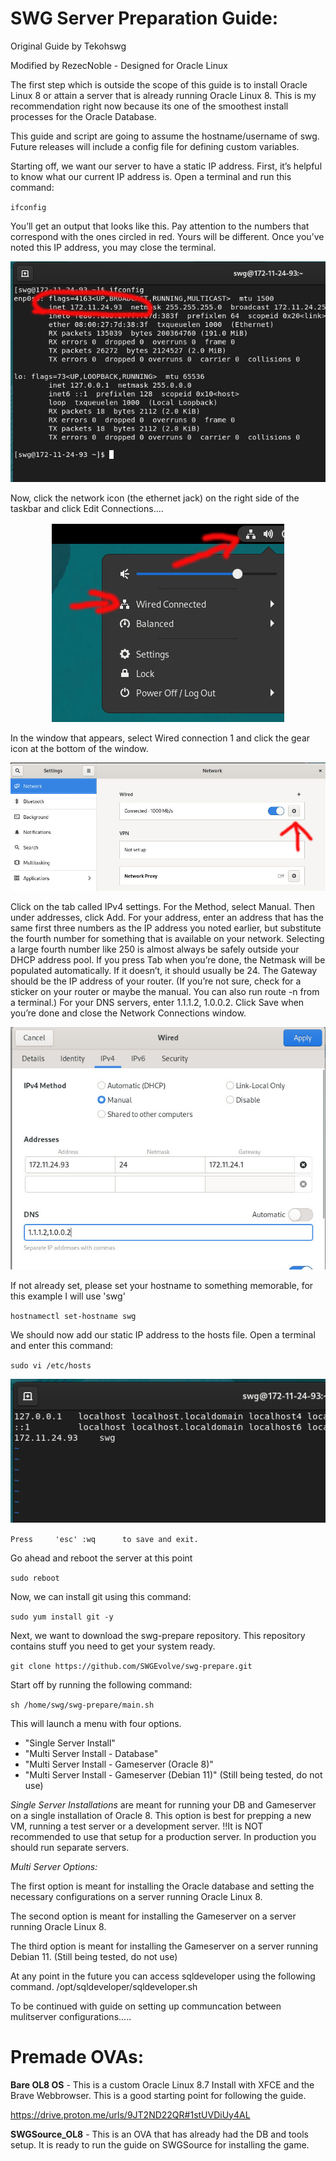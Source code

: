# SWG Server Preparation Guide:

Original Guide by Tekohswg

Modified by RezecNoble - Designed for Oracle Linux

The first step which is outside the scope of this guide is to install Oracle Linux 8 or attain a server that is already running Oracle Linux 8. This is my recommendation right now because its one of the smoothest install processes for the Oracle Database.

This guide and script are going to assume the hostname/username of swg. Future releases will include a config file for defining custom variables.

Starting off, we want our server to have a static IP address. First, it’s helpful to know what our current IP address is. Open a terminal and run this command:

`ifconfig`

You’ll get an output that looks like this. Pay attention to the numbers that correspond with the ones circled in red. Yours will be different. Once you’ve noted this IP address, you may close the terminal.

<p align="center">
  <img src="/screenshots/img1.jpg">
</p>

Now, click the network icon (the ethernet jack) on the right side of the taskbar and click Edit Connections.... 

<p align="center">
  <img src="/screenshots/img2.jpg">
</p>

In the window that appears, select Wired connection 1 and click the gear icon at the bottom of the window. 

<p align="center">
  <img src="/screenshots/img3.jpg">
</p>

Click on the tab called IPv4 settings. For the Method, select Manual. Then under addresses, click Add. For your address, enter an address that has the same first three numbers as the IP address you noted earlier, but substitute the fourth number for something that is available on your network. Selecting a large fourth number like 250 is almost always be safely outside your DHCP address pool. If you press Tab when you’re done, the Netmask will be populated automatically. If it doesn’t, it should usually be 24. The Gateway should be the IP address of your router. (If you’re not sure, check for a sticker on your router or maybe the manual. You can also run route -n from a terminal.) For your DNS servers, enter 1.1.1.2, 1.0.0.2. Click Save when you’re done and close the Network Connections window.

<p align="center">
  <img src="/screenshots/img4.jpg">
</p>

If not already set, please set your hostname to something memorable, for this example I will use 'swg'

`hostnamectl set-hostname swg`

We should now add our static IP address to the hosts file. Open a terminal and enter this command:

`sudo vi /etc/hosts`

<p align="center">
  <img src="/screenshots/img5.jpg">
</p>

`Press     'esc' :wq      to save and exit.`

Go ahead and reboot the server at this point

`sudo reboot`

Now, we can install git using this command:

`sudo yum install git -y`

Next, we want to download the swg-prepare repository. This repository contains stuff you need to get your system ready.

`git clone https://github.com/SWGEvolve/swg-prepare.git`

Start off by running the following command:

`sh /home/swg/swg-prepare/main.sh`

This will launch a menu with four options.

- "Single Server Install"
- "Multi Server Install - Database"
- "Multi Server Install - Gameserver (Oracle 8)"
- "Multi Server Install - Gameserver (Debian 11)" (Still being tested, do not use)

<em>Single Server Installations</em> are meant for running your DB and Gameserver on a single installation of Oracle 8.
This option is best for prepping a new VM, running a test server or a development server.
!!It is NOT recommended to use that setup for a production server. In production you should run separate servers.

<em>Multi Server Options:</em>

The first option is meant for installing the Oracle database and setting the necessary configurations on a server running Oracle Linux 8.

The second option is meant for installing the Gameserver on a server running Oracle Linux 8.

The third option is meant for installing the Gameserver on a server running Debian 11. (Still being tested, do not use)

At any point in the future you can access sqldeveloper using the following command.
/opt/sqldeveloper/sqldeveloper.sh

To be continued with guide on setting up communcation between mulitserver configurations.....


# Premade OVAs:

<strong>Bare OL8 OS</strong> - This is a custom Oracle Linux 8.7 Install with XFCE and the Brave Webbrowser. This is a good starting point for following the guide.

https://drive.proton.me/urls/9JT2ND22QR#1stUVDiUy4AL

<strong>SWGSource_OL8</strong> - This is an OVA that has already had the DB and tools setup. It is ready to run the guide on SWGSource for installing the game.